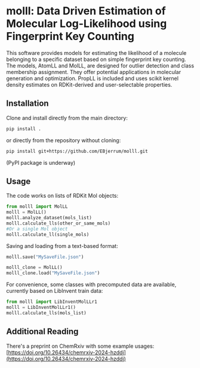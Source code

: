 # molll: Data Driven Estimation of Molecular Log-Likelihood using Fingerprint Key Counting

This software provides models for estimating the likelihood of a molecule belonging to a specific dataset based on simple fingerprint key counting. The models, AtomLL and MolLL, are designed for outlier detection and class membership assignment. They offer potential applications in molecular generation and optimization. PropLL is included and uses scikit kernel density estimates on RDKit-derived and user-selectable properties.

## Installation

Clone and install directly from the main directory:

```bash
pip install .
```

or directly from the repository without cloning:

```bash
pip install git+https://github.com/EBjerrum/molll.git
```

(PyPI package is underway)

## Usage

The code works on lists of RDKit Mol objects:

```python
from molll import MolLL
molll = MolLL()
molll.analyze_dataset(mols_list)
molll.calculate_lls(other_or_same_mols)
#Or a single Mol object
molll.calculate_ll(single_mols)
```

Saving and loading from a text-based format:

```python
molll.save("MySaveFile.json")

molll_clone = MolLL()
molll_clone.load("MySaveFile.json")
```

For convenience, some classes with precomputed data are available, currently based on LibInvent train data:

```python
from molll import LibInventMolLLr1
molll = LibInventMolLLr1()
molll.calculate_lls(mols_list)
```

<!--
## Tests

TBD
-->

## Additional Reading

There's a preprint on ChemRxiv with some example usages: [https://doi.org/10.26434/chemrxiv-2024-hzddj](https://doi.org/10.26434/chemrxiv-2024-hzddj)
